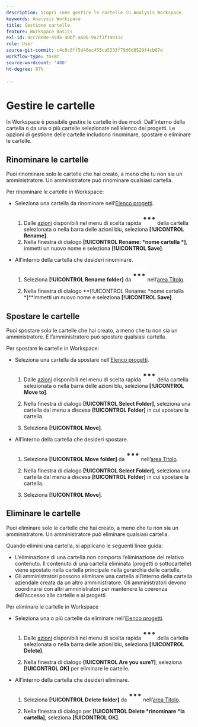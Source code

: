 ```yaml
---
description: Scopri come gestire le cartelle in Analysis Workspace.
keywords: Analysis Workspace
title: Gestione cartelle
feature: Workspace Basics
exl-id: dcc78e0e-49d6-40bf-a606-9a7f3f19911c
role: User
source-git-commit: c4c8c0ff5d46ec455ca5333f79d6d8529f4cb87d
workflow-type: tm+mt
source-wordcount: '400'
ht-degree: 87%

---
```



# Gestire le cartelle

In Workspace è possibile gestire le cartelle in due modi. Dall’interno della cartella o da una o più cartelle selezionate nell’elenco dei progetti. Le opzioni di gestione delle cartelle includono rinominare, spostare o eliminare le cartelle.

## Rinominare le cartelle

Puoi rinominare solo le cartelle che hai creato, a meno che tu non sia un amministratore. Un amministratore può rinominare qualsiasi cartella.

Per rinominare le cartelle in Workspace:

* Seleziona una cartella da rinominare nell’[Elenco progetti](/help/analysis-workspace/build-workspace-project/freeform-overview.md#project-list).

   1. Dalle [azioni](/help/analysis-workspace/build-workspace-project/freeform-overview.md#actions) disponibili nel menu di scelta rapida ![Altro](/help/assets/icons/More.svg) della cartella selezionata o nella barra delle azioni blu, seleziona **[!UICONTROL Rename]**.
   1. Nella finestra di dialogo **[!UICONTROL Rename: *nome cartella *]**, immetti un nuovo nome e seleziona **[!UICONTROL Save]**.

* All’interno della cartella che desideri rinominare.

   1. Seleziona **[!UICONTROL Rename folder]** da ![Altro](/help/assets/icons/More.svg) nell’[area Titolo](/help/analysis-workspace/build-workspace-project/freeform-overview.md#title-area).

   1. Nella finestra di dialogo **[!UICONTROL Rename: *nome cartella *]**immetti un nuovo nome e seleziona **[!UICONTROL Save]**.


## Spostare le cartelle

Puoi spostare solo le cartelle che hai creato, a meno che tu non sia un amministratore. E l’amministratore può spostare qualsiasi cartella.

Per spostare le cartelle in Workspace:

* Seleziona una cartella da spostare nell’[Elenco progetti](/help/analysis-workspace/build-workspace-project/freeform-overview.md#project-list).

   1. Dalle [azioni](/help/analysis-workspace/build-workspace-project/freeform-overview.md#actions) disponibili nel menu di scelta rapida ![Altro](/help/assets/icons/More.svg) della cartella selezionata o nella barra delle azioni blu, seleziona **[!UICONTROL Move to]**.
   1. Nella finestra di dialogo **[!UICONTROL Select Folder]**, seleziona una cartella dal menu a discesa **[!UICONTROL Folder]** in cui spostare la cartella.

   1. Seleziona **[!UICONTROL Move]**.

* All’interno della cartella che desideri spostare.

   1. Seleziona **[!UICONTROL Move folder]** da ![Altro](/help/assets/icons/More.svg) nell’[area Titolo](/help/analysis-workspace/build-workspace-project/freeform-overview.md#title-area).

   1. Nella finestra di dialogo **[!UICONTROL Select Folder]**, seleziona una cartella dal menu a discesa **[!UICONTROL Folder]** in cui spostare la cartella.

   1. Seleziona **[!UICONTROL Move]**.


## Eliminare le cartelle

Puoi eliminare solo le cartelle che hai creato, a meno che tu non sia un amministratore. Un amministratore può eliminare qualsiasi cartella.

Quando elimini una cartella, si applicano le seguenti linee guida:

* L’eliminazione di una cartella non comporta l’eliminazione del relativo contenuto. Il contenuto di una cartella eliminata (progetti o sottocartelle) viene spostato nella cartella principale nella gerarchia delle cartelle.
* Gli amministratori possono eliminare una cartella all’interno della cartella aziendale creata da un altro amministratore. Gli amministratori devono coordinarsi con altri amministratori per mantenere la coerenza dell’accesso alle cartelle e ai progetti.

Per eliminare le cartelle in Workspace

* Seleziona una o più cartelle da eliminare nell’[Elenco progetti](/help/analysis-workspace/build-workspace-project/freeform-overview.md#project-list).

   1. Dalle [azioni](/help/analysis-workspace/build-workspace-project/freeform-overview.md#actions) disponibili nel menu di scelta rapida ![Altro](/help/assets/icons/More.svg) della cartella selezionata o nella barra delle azioni blu, seleziona **[!UICONTROL Delete]**.

   1. Nella finestra di dialogo **[!UICONTROL Are you sure?]**, seleziona **[!UICONTROL OK]** per eliminare le cartelle.

* All’interno della cartella che desideri eliminare.

   1. Seleziona **[!UICONTROL Delete folder]** da ![Altro](/help/assets/icons/More.svg) nell’[area Titolo](/help/analysis-workspace/build-workspace-project/freeform-overview.md#title-area).

   1. Nella finestra di dialogo per **[!UICONTROL Delete *rinominare *la cartella]**, seleziona **[!UICONTROL OK]**.

